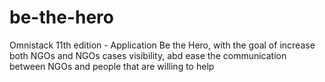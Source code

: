 # be-the-hero
Omnistack 11th edition - Application Be the Hero, with the goal of increase both NGOs and NGOs cases visibility, abd ease the communication between NGOs and people that are willing to help
